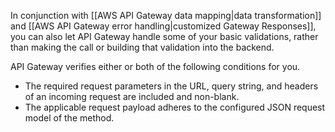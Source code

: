 In conjunction with [[AWS API Gateway data mapping|data transformation]] and [[AWS API Gateway error handling|customized Gateway Responses]], you can also let API Gateway handle some of your basic validations, rather than making the call or building that validation into the backend. 

API Gateway verifies either or both of the following conditions for you.

- The required request parameters in the URL, query string, and headers of an incoming request are included and non-blank. 
- The applicable request payload adheres to the configured JSON request model of the method.